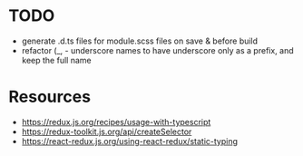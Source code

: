 # TODO

- generate .d.ts files for module.scss files on save & before build
- refactor (_, - underscore names to have underscore only as a prefix, and keep the full name

# Resources

- https://redux.js.org/recipes/usage-with-typescript
- https://redux-toolkit.js.org/api/createSelector
- https://react-redux.js.org/using-react-redux/static-typing

